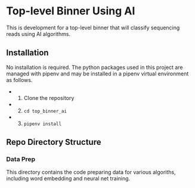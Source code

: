 # Top-level Binner Using AI
This is development for a top-level binner that will classify sequencing reads
using AI algorithms.

## Installation
No installation is required. The python packages used in this project are
managed with pipenv and may be installed in a pipenv virtual environment as
follows.
- 1. Clone the repository
- 2. `cd top_binner_ai`
- 3. `pipenv install`

## Repo Directory Structure
### Data Prep
This directory contains the code preparing data for various algoriths,
 including word embedding and neural net training.
